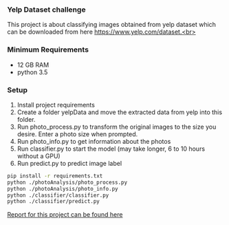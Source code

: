 ### Yelp Dataset challenge
This project is about classifying images obtained from yelp dataset which can be downloaded from here https://www.yelp.com/dataset.<br>
### Minimum Requirements
* 12 GB RAM
* python 3.5
### Setup
1. Install project requirements
2. Create a folder yelpData and move the extracted data from yelp into this folder.
3. Run photo_process.py to transform the original images to the size you desire. Enter a photo size when prompted.
4. Run photo_info.py to get information about the photos
5. Run classifier.py to start the model (may take longer, 6 to 10 hours without a GPU)
6. Run predict.py to predict image label
```bash
pip install -r requirements.txt
python ./photoAnalysis/photo_process.py
python ./photoAnalysis/photo_info.py
python ./classifier/classifier.py
python ./classifier/predict.py
```

<a href="https://drive.google.com/file/d/0BypHvhe9eW_KcWFDa3pyZlNJams/view?usp=sharing">Report for this project can be found here</a>
